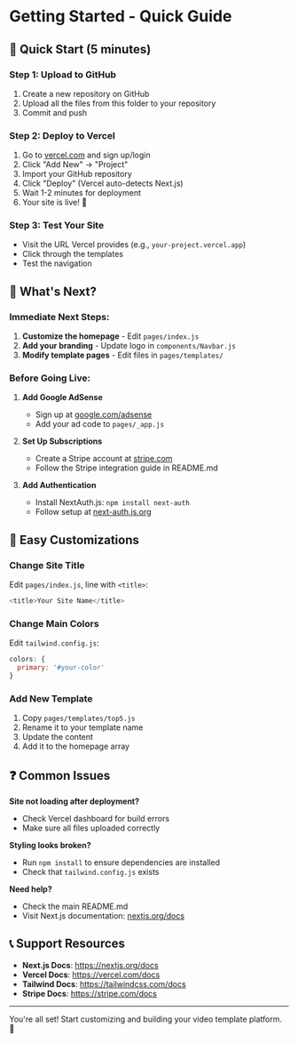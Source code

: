 # Getting Started - Quick Guide

## 🚀 Quick Start (5 minutes)

### Step 1: Upload to GitHub
1. Create a new repository on GitHub
2. Upload all the files from this folder to your repository
3. Commit and push

### Step 2: Deploy to Vercel
1. Go to [vercel.com](https://vercel.com) and sign up/login
2. Click "Add New" → "Project"
3. Import your GitHub repository
4. Click "Deploy" (Vercel auto-detects Next.js)
5. Wait 1-2 minutes for deployment
6. Your site is live! 🎉

### Step 3: Test Your Site
- Visit the URL Vercel provides (e.g., `your-project.vercel.app`)
- Click through the templates
- Test the navigation

## 📝 What's Next?

### Immediate Next Steps:
1. **Customize the homepage** - Edit `pages/index.js`
2. **Add your branding** - Update logo in `components/Navbar.js`
3. **Modify template pages** - Edit files in `pages/templates/`

### Before Going Live:
1. **Add Google AdSense**
   - Sign up at [google.com/adsense](https://www.google.com/adsense)
   - Add your ad code to `pages/_app.js`

2. **Set Up Subscriptions**
   - Create a Stripe account at [stripe.com](https://stripe.com)
   - Follow the Stripe integration guide in README.md

3. **Add Authentication**
   - Install NextAuth.js: `npm install next-auth`
   - Follow setup at [next-auth.js.org](https://next-auth.js.org)

## 🎨 Easy Customizations

### Change Site Title
Edit `pages/index.js`, line with `<title>`:
```javascript
<title>Your Site Name</title>
```

### Change Main Colors
Edit `tailwind.config.js`:
```javascript
colors: {
  primary: '#your-color'
}
```

### Add New Template
1. Copy `pages/templates/top5.js`
2. Rename it to your template name
3. Update the content
4. Add it to the homepage array

## ❓ Common Issues

**Site not loading after deployment?**
- Check Vercel dashboard for build errors
- Make sure all files uploaded correctly

**Styling looks broken?**
- Run `npm install` to ensure dependencies are installed
- Check that `tailwind.config.js` exists

**Need help?**
- Check the main README.md
- Visit Next.js documentation: [nextjs.org/docs](https://nextjs.org/docs)

## 📞 Support Resources

- **Next.js Docs**: https://nextjs.org/docs
- **Vercel Docs**: https://vercel.com/docs
- **Tailwind Docs**: https://tailwindcss.com/docs
- **Stripe Docs**: https://stripe.com/docs

---

You're all set! Start customizing and building your video template platform. 🚀
